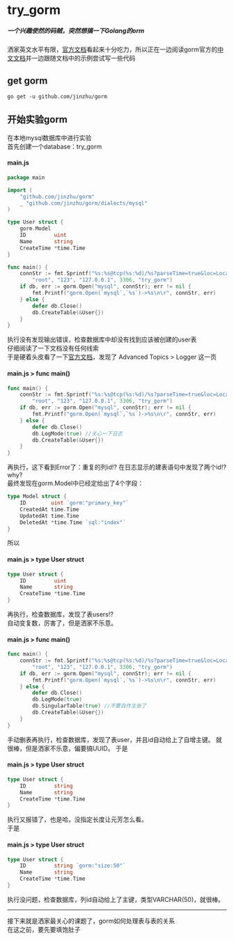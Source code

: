 [官方文档]:https://gorm.io/docs/
[中文文档]:http://gorm.book.jasperxu.com/
[中文文档的模型部分]:http://gorm.book.jasperxu.com/models.html
# try_gorm

##### 一个兴趣使然的码贼，突然想搞一下Golang的orm
洒家英文水平有限，[官方文档]看起来十分吃力，所以正在一边阅读gorm官方的[中文文档]并一边跟随文档中的示例尝试写一些代码

## get gorm
```
go get -u github.com/jinzhu/gorm
```
## 开始实验gorm
在本地mysql数据库中进行实验  
首先创建一个database：try_gorm  
#### main.js
```go
package main

import (
	"github.com/jinzhu/gorm"
	_ "github.com/jinzhu/gorm/dialects/mysql"
)

type User struct {
	gorm.Model
	ID         uint
	Name       string
	CreateTime *time.Time
}

func main() {
	connStr := fmt.Sprintf("%s:%s@tcp(%s:%d)/%s?parseTime=true&loc=Local",
		"root", "123", "127.0.0.1", 3306, "try_gorm")
	if db, err := gorm.Open("mysql", connStr); err != nil {
		fmt.Printf("gorm.Open(`mysql`,`%s`)->%s\n\r", connStr, err)
	} else {
		defer db.Close()
		db.CreateTable(&User{})
	}
}
```
执行没有发现输出错误，检查数据库中却没有找到应该被创建的user表  
仔细阅读了一下文档没有任何线索  
于是硬着头皮看了一下[官方文档]，发现了 Advanced Topics > Logger 这一页  
#### main.js > func main()
```go
func main() {
	connStr := fmt.Sprintf("%s:%s@tcp(%s:%d)/%s?parseTime=true&loc=Local",
		"root", "123", "127.0.0.1", 3306, "try_gorm")
	if db, err := gorm.Open("mysql", connStr); err != nil {
		fmt.Printf("gorm.Open(`mysql`,`%s`)->%s\n\r", connStr, err)
	} else {
		defer db.Close()
		db.LogMode(true) //关心一下日志
		db.CreateTable(&User{})
	}
}
```
再执行，这下看到Error了：重复的列id!? 在日志显示的建表语句中发现了两个id!? why?  
最终发现在gorm.Model中已经定给出了4个字段：  
```go
type Model struct {
	ID        uint `gorm:"primary_key"`
	CreatedAt time.Time
	UpdatedAt time.Time
	DeletedAt *time.Time `sql:"index"`
}
```
所以
#### main.js > type User struct
```go
type User struct {
	ID         uint
	Name       string
	CreateTime *time.Time
}
```
再执行，检查数据库，发现了表users!?  
自动变复数，厉害了，但是洒家不乐意。  
#### main.js > func main()
```go
func main() {
	connStr := fmt.Sprintf("%s:%s@tcp(%s:%d)/%s?parseTime=true&loc=Local",
		"root", "123", "127.0.0.1", 3306, "try_gorm")
	if db, err := gorm.Open("mysql", connStr); err != nil {
		fmt.Printf("gorm.Open(`mysql`,`%s`)->%s\n\r", connStr, err)
	} else {
		defer db.Close()
		db.LogMode(true)
		db.SingularTable(true) //不要自作主张了
		db.CreateTable(&User{})
	}
}
```
手动删表再执行，检查数据库，发现了表user，并且id自动给上了自增主键。
就很棒，但是洒家不乐意，偏要搞UUID。
于是
#### main.js > type User struct
```go
type User struct {
	ID         string
	Name       string
	CreateTime *time.Time
}
```
执行又报错了，也是哈，没指定长度让元芳怎么看。  
于是
#### main.js > type User struct
```go
type User struct {
	ID         string `gorm:"size:50"`
	Name       string
	CreateTime *time.Time
}
```
执行没问题，检查数据库，列id自动给上了主键，类型VARCHAR(50)，就很棒。  

--------

接下来就是洒家最关心的课题了，gorm如何处理表与表的关系  
在这之前，要先要填饱肚子
